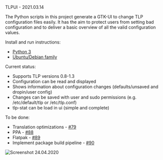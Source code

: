 TLPUI - 2021.03.14

The Python scripts in this project generate a GTK-UI to change TLP configuration files easily.
It has the aim to protect users from setting bad configuration and to deliver a basic overview of all the valid configuration values.

Install and run instructions:
* [Python 3](https://github.com/d4nj1/TLPUI/wiki/Install-instructions#python-3)
* [Ubuntu/Debian family](https://github.com/d4nj1/TLPUI/wiki/Install-instructions#ubuntudebian-family)

Current status:

* Supports TLP versions 0.8-1.3
* Configuration can be read and displayed
* Shows information about configuration changes (defaults/unsaved and dropin/user config)
* Changes can be saved with user and sudo permissions (e.g. /etc/default/tlp or /etc/tlp.conf)
* tlp-stat can be load in ui (simple and complete)

To be done:

* Translation optimizations - [#79](https://github.com/d4nj1/TLPUI/issues/79)
* PPA - [#88](https://github.com/d4nj1/TLPUI/issues/88)
* Flatpak - [#89](https://github.com/d4nj1/TLPUI/issues/89)
* Implement package build pipeline - [#90](https://github.com/d4nj1/TLPUI/issues/90)


![Screenshot 24.04.2020](https://raw.githubusercontent.com/d4nj1/TLPUI/master/screenshot.png)
